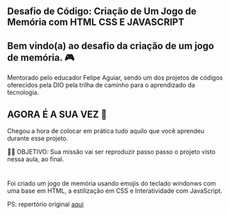 ## Desafio de Código: Criação de Um Jogo de Memória com HTML CSS E JAVASCRIPT

## Bem vindo(a) ao desafio da criação de um jogo de memória. 🎮

Mentorado pelo educador Felipe Aguiar, sendo um dos projetos de códigos oferecidos pela DIO pela trilha de caminho para o aprendizado da tecnologia.

## AGORA É A SUA VEZ 🎯

Chegou a hora de colocar em prática tudo aquilo que você aprendeu durante esse projeto.

👨‍💻 OBJETIVO:
Sua missão vai ser reproduzir passo passo o projeto visto nessa aula, ao final.

#
Foi criado um jogo de memória usando emojis do teclado windonws com uma base em HTML, a estilização em CSS e Interatividade com JavaScript.

PS: repertório original [aqui](https://github.com/digitalinnovationone/js-emoji-memory-game)


